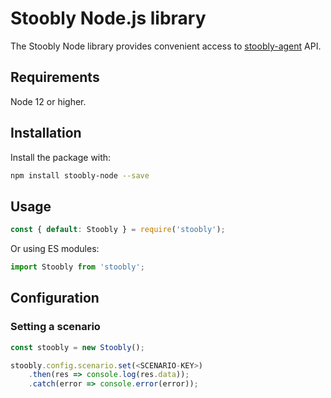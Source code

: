 # Stoobly Node.js library

The Stoobly Node library provides convenient access to [stoobly-agent](https://github.com/Stoobly/stoobly-agent) API.

## Requirements

Node 12 or higher.

## Installation

Install the package with:

```sh
npm install stoobly-node --save
```

## Usage

```js
const { default: Stoobly } = require('stoobly');
```

Or using ES modules:

```js
import Stoobly from 'stoobly';
```

## Configuration

### Setting a scenario

```js
const stoobly = new Stoobly();

stoobly.config.scenario.set(<SCENARIO-KEY>)
    .then(res => console.log(res.data));
    .catch(error => console.error(error));
```
